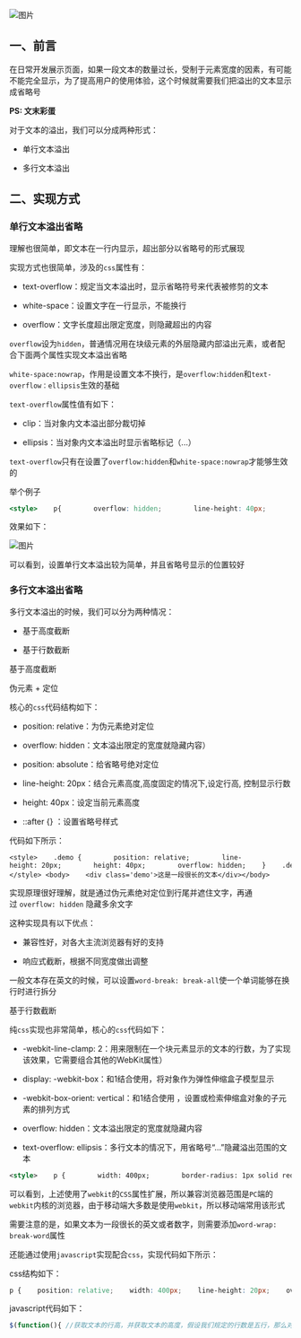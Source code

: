 ![图片](https://img-blog.csdnimg.cn/img_convert/f084428e25966c6b6481ba2028c03a1a.png)

## 一、前言

在日常开发展示页面，如果一段文本的数量过长，受制于元素宽度的因素，有可能不能完全显示，为了提高用户的使用体验，这个时候就需要我们把溢出的文本显示成省略号

**PS: 文末彩蛋**

对于文本的溢出，我们可以分成两种形式：

-   单行文本溢出
    
-   多行文本溢出
    

## 二、实现方式

### 单行文本溢出省略

理解也很简单，即文本在一行内显示，超出部分以省略号的形式展现

实现方式也很简单，涉及的`css`属性有：

-   text-overflow：规定当文本溢出时，显示省略符号来代表被修剪的文本
    
-   white-space：设置文字在一行显示，不能换行
    
-   overflow：文字长度超出限定宽度，则隐藏超出的内容
    

`overflow`设为`hidden`，普通情况用在块级元素的外层隐藏内部溢出元素，或者配合下面两个属性实现文本溢出省略

`white-space:nowrap`，作用是设置文本不换行，是`overflow:hidden`和`text-overflow：ellipsis`生效的基础

`text-overflow`属性值有如下：

-   clip：当对象内文本溢出部分裁切掉
    
-   ellipsis：当对象内文本溢出时显示省略标记（...）
    

`text-overflow`只有在设置了`overflow:hidden`和`white-space:nowrap`才能够生效的

举个例子

```handlebars
<style>    p{        overflow: hidden;        line-height: 40px;        width:400px;        height:40px;        border:1px solid red;        text-overflow: ellipsis;        white-space: nowrap;    }</style><p 这是一些文本这是一些文本这是一些文本这是一些文本这是一些文本这是一些文本这是一些文本这是一些文本这是一些文本这是一些文本</p>
```

效果如下：

![图片](https://img-blog.csdnimg.cn/img_convert/ca69c630f3a656a0bcdb557cefd9d6ea.png)

可以看到，设置单行文本溢出较为简单，并且省略号显示的位置较好

### 多行文本溢出省略

多行文本溢出的时候，我们可以分为两种情况：

-   基于高度截断
    
-   基于行数截断
    

基于高度截断

伪元素 + 定位

核心的`css`代码结构如下：

-   position: relative：为伪元素绝对定位
    
-   overflow: hidden：文本溢出限定的宽度就隐藏内容）
    
-   position: absolute：给省略号绝对定位
    
-   line-height: 20px：结合元素高度,高度固定的情况下,设定行高, 控制显示行数
    
-   height: 40px：设定当前元素高度
    
-   ::after {} ：设置省略号样式
    

代码如下所示：

```cobol
<style>    .demo {        position: relative;        line-height: 20px;        height: 40px;        overflow: hidden;    }    .demo::after {        content: "...";        position: absolute;        bottom: 0;        right: 0;        padding: 0 20px 0 10px;    }</style> <body>    <div class='demo'>这是一段很长的文本</div></body>
```

实现原理很好理解，就是通过伪元素绝对定位到行尾并遮住文字，再通过 `overflow: hidden` 隐藏多余文字

这种实现具有以下优点：

-   兼容性好，对各大主流浏览器有好的支持
    
-   响应式截断，根据不同宽度做出调整
    

一般文本存在英文的时候，可以设置`word-break: break-all`使一个单词能够在换行时进行拆分

基于行数截断

纯`css`实现也非常简单，核心的`css`代码如下：

-   \-webkit-line-clamp: 2：用来限制在一个块元素显示的文本的行数，为了实现该效果，它需要组合其他的WebKit属性）
    
-   display: -webkit-box：和1结合使用，将对象作为弹性伸缩盒子模型显示
    
-   \-webkit-box-orient: vertical：和1结合使用 ，设置或检索伸缩盒对象的子元素的排列方式
    
-   overflow: hidden：文本溢出限定的宽度就隐藏内容
    
-   text-overflow: ellipsis：多行文本的情况下，用省略号“…”隐藏溢出范围的文本
    

```xml
<style>    p {        width: 400px;        border-radius: 1px solid red;        -webkit-line-clamp: 2;        display: -webkit-box;        -webkit-box-orient: vertical;        overflow: hidden;        text-overflow: ellipsis;    }</style><p>    这是一些文本这是一些文本这是一些文本这是一些文本这是一些文本    这是一些文本这是一些文本这是一些文本这是一些文本这是一些文本</p>
```

可以看到，上述使用了`webkit`的`CSS`属性扩展，所以兼容浏览器范围是`PC`端的`webkit`内核的浏览器，由于移动端大多数是使用`webkit`，所以移动端常用该形式

需要注意的是，如果文本为一段很长的英文或者数字，则需要添加`word-wrap: break-word`属性

还能通过使用`javascript`实现配合`css`，实现代码如下所示：

css结构如下：

```css
p {    position: relative;    width: 400px;    line-height: 20px;    overflow: hidden; }.p-after:after{    content: "...";     position: absolute;     bottom: 0;     right: 0;     padding-left: 40px;    background: -webkit-linear-gradient(left, transparent, #fff 55%);    background: -moz-linear-gradient(left, transparent, #fff 55%);    background: -o-linear-gradient(left, transparent, #fff 55%);    background: linear-gradient(to right, transparent, #fff 55%);}
```

javascript代码如下：

```javascript
$(function(){ //获取文本的行高，并获取文本的高度，假设我们规定的行数是五行，那么对超过行数的部分进行限制高度，并加上省略号   $('p').each(function(i, obj){        var lineHeight = parseInt($(this).css("line-height"));        var height = parseInt($(this).height());        if((height / lineHeight) >3 ){            $(this).addClass("p-after")            $(this).css("height","60px");        }else{            $(this).removeClass("p-after");        }    });})
```